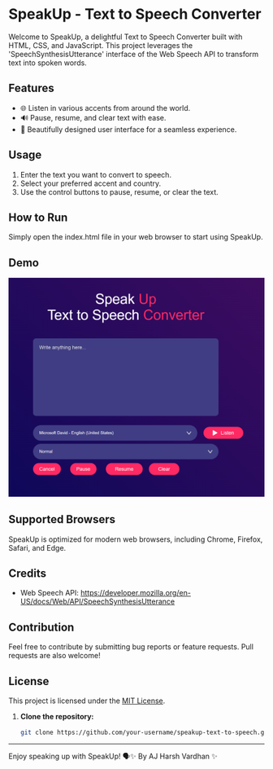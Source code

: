 # SpeakUp - Text to Speech Converter

Welcome to SpeakUp, a delightful Text to Speech Converter built with HTML, CSS, and JavaScript. This project leverages the 'SpeechSynthesisUtterance' interface of the Web Speech API to transform text into spoken words.

## Features

- 🌐 Listen in various accents from around the world.
- 🔊 Pause, resume, and clear text with ease.
- 🎨 Beautifully designed user interface for a seamless experience.

## Usage

1. Enter the text you want to convert to speech.
2. Select your preferred accent and country.
3. Use the control buttons to pause, resume, or clear the text.

## How to Run

Simply open the index.html file in your web browser to start using SpeakUp.

## Demo

![image](./text-to-speech/images/text-speech-converter.png)

## Supported Browsers

SpeakUp is optimized for modern web browsers, including Chrome, Firefox, Safari, and Edge.

## Credits

- Web Speech API: https://developer.mozilla.org/en-US/docs/Web/API/SpeechSynthesisUtterance

## Contribution

Feel free to contribute by submitting bug reports or feature requests. Pull requests are also welcome!



## License

This project is licensed under the [MIT License](LICENSE).
1. **Clone the repository:**

   ```bash
   git clone https://github.com/your-username/speakup-text-to-speech.git

---

Enjoy speaking up with SpeakUp! 🗣✨
By AJ Harsh Vardhan ✨
